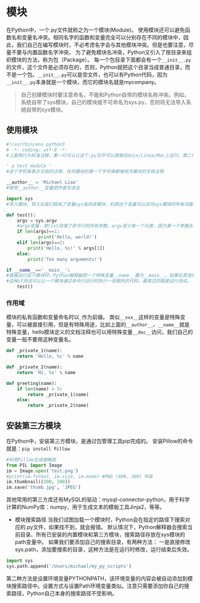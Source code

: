 # 模块
在Python中，一个.py文件就称之为一个模块(Module)。
使用模块还可以避免函数名和变量名冲突。相同名字的函数和变量完全可以分别存在不同的模块中，因此，我们自己在编写模块时，不必考虑名字会与其他模块冲突。但是也要注意，尽量不要与内置函数名字冲突。
为了避免模块名冲突，Python又引入了按目录来组织模块的方法，称为包（Package）。
每一个包目录下面都会有一个`__init__.py`的文件，这个文件是必须存在的，否则，Python就把这个目录当成普通目录，而不是一个包。`__init__.py`可以是空文件，也可以有Python代码，因为`__init__.py`本身就是一个模块，而它的模块名就是mycompany。
> 自己创建模块时要注意命名，不能和Python自带的模块名称冲突。例如，系统自带了sys模块，自己的模块就不可命名为sys.py，否则将无法导入系统自带的sys模块。

## 使用模块
```python
#!/usr/bin/env python3
# -*- coding: utf-8 -*-
#上面两行为标准注释，第一行可以让这个.py文件可以直接在Unix/Linux/Mac上运行，第二行注释表示这个.py文件以utf-8编码

' a test module '
#这个字符串表示文档的注释，任何模块的第一个字符串都被视为模块的文档注释

__author__ = 'Michael Liao'
#使用__author__变量把作者写进去

import sys
#导入模块，导入后我们就有了变量sys指向该模块，利用这个变量可以访问sys模块的所有功能

def test():
    args = sys.argv
    #argv变量，用list存储了命令行的所有参数。argv至少有一个元素，因为第一个参数永远是该.py文件的名称
    if len(args)==1:
            print('Hello, world!')
    elif len(args)==2:
        print('Hello, %s!' % args[1])
    else:
        print('Too many arguments!')

if __name__=='__main__':
#直接运行这个模块时，Python解释器把一个特殊变量__name__置为__main__，如果在其他地方导入该模块时，if判断将失效
#这种if测试可以让一个模块通过命令行运行时执行一些额外的代码，最常见的就是运行测试。
    test()
```

### 作用域
  模块的私有函数和变量命名时以`_`作为前缀。
  类似`__xxx__`这样的变量是特殊变量，可以被直接引用，但是有特殊用途，比如上面的`__author__`，`__name__`就是特殊变量，hello模块定义的文档注释也可以用特殊变量`__doc__`访问，我们自己的变量一般不要用这种变量名。
```python
def _private_1(name):
    return 'Hello, %s' % name

def _private_2(name):
    return 'Hi, %s' % name

def greeting(name):
    if len(name) > 3:
        return _private_1(name)
    else:
        return _private_2(name)
```

## 安装第三方模块
  在Python中，安装第三方模块，是通过包管理工具pip完成的。
  安装Pillow的命令就是：`pip install Pillow`
```python
#利用Pillow生成缩略图
from PIL import Image
im = Image.open('test.png')
#print(im.format, im.size, im.mode) #PNG (400, 300) RGB
im.thumbnail((200, 100))
im.save('thumb.jpg', 'JPEG')
```
其他常用的第三方库还有MySQL的驱动：mysql-connector-python，用于科学计算的NumPy库：numpy，用于生成文本的模板工具Jinja2，等等。

* 模块搜索路径
  当我们试图加载一个模块时，Python会在指定的路径下搜索对应的.py文件，如果找不到，就会报错。
  默认情况下，Python解释器会搜索当前目录、所有已安装的内置模块和第三方模块，搜索路径存放在sys模块的path变量中。
  如果我们要添加自己的搜索目录，有两种方法：
  一是直接修改sys.path，添加要搜索的目录，这种方法是在运行时修改，运行结束后失效。
```python
import sys
sys.path.append('/Users/michael/my_py_scripts')
```
第二种方法是设置环境变量PYTHONPATH，该环境变量的内容会被自动添加到模块搜索路径中。设置方式与设置Path环境变量类似。注意只需要添加你自己的搜索路径，Python自己本身的搜索路径不受影响。